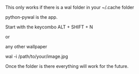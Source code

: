 This only works if there is a wal folder in your ~/.cache folder

python-pywal is the app.

Start with the keycombo ALT + SHIFT + N

or

any other wallpaper

wal -i /path/to/your/image.jpg

Once the folder is there everything will work for the future.